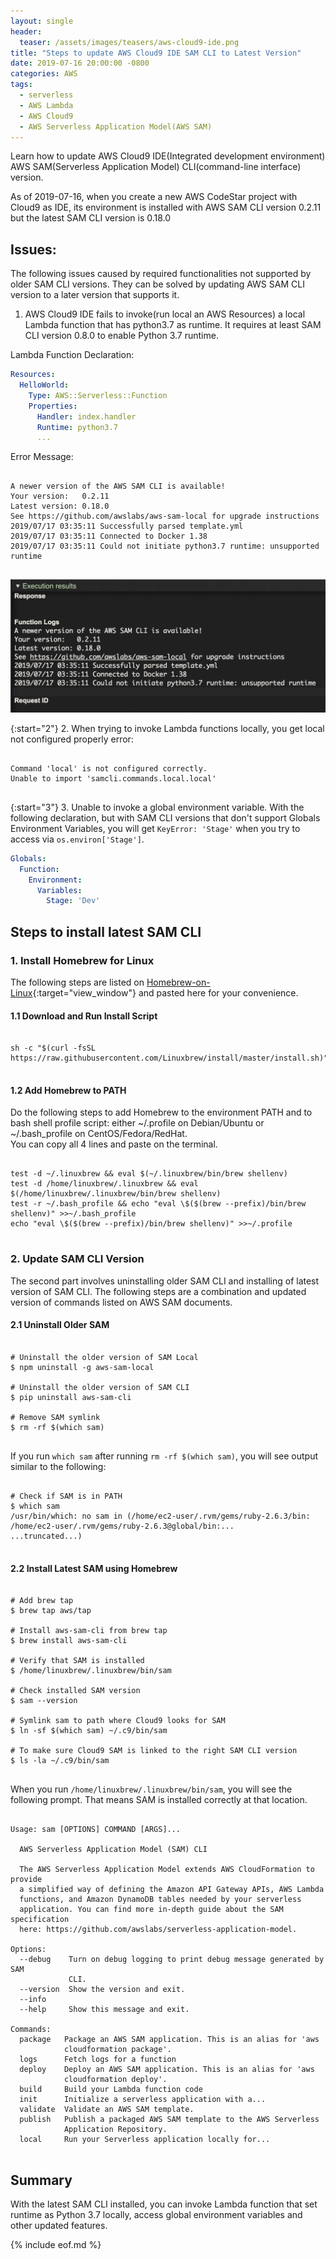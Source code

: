 ```yaml
---
layout: single
header:
  teaser: /assets/images/teasers/aws-cloud9-ide.png
title: "Steps to update AWS Cloud9 IDE SAM CLI to Latest Version"
date: 2019-07-16 20:00:00 -0800
categories: AWS
tags:
  - serverless
  - AWS Lambda
  - AWS Cloud9
  - AWS Serverless Application Model(AWS SAM)
---
```

Learn how to update AWS Cloud9 IDE(Integrated development environment) AWS SAM(Serverless Application Model) CLI(command-line interface) version. 

As of 2019-07-16, when you create a new AWS CodeStar project with Cloud9 as IDE, its environment is installed with AWS SAM CLI version 0.2.11 but the latest SAM CLI version is 0.18.0

## Issues:
The following issues caused by required functionalities not supported by older SAM CLI versions. They can be solved by updating AWS SAM CLI version to a later version that supports it.  

1. AWS Cloud9 IDE fails to invoke(run local an AWS Resources) a local Lambda function that has python3.7 as runtime. It requires at least SAM CLI version 0.8.0 to enable Python 3.7 runtime.

Lambda Function Declaration:
```yaml
Resources:
  HelloWorld:
    Type: AWS::Serverless::Function
    Properties:
      Handler: index.handler
      Runtime: python3.7
      ...
```

Error Message:
<pre class='code'>
<code>
A newer version of the AWS SAM CLI is available!
Your version:   0.2.11
Latest version: 0.18.0
See https://github.com/awslabs/aws-sam-local for upgrade instructions
2019/07/17 03:35:11 Successfully parsed template.yml
2019/07/17 03:35:11 Connected to Docker 1.38
2019/07/17 03:35:11 Could not initiate python3.7 runtime: unsupported runtime

</code></pre>  

![Cloud9 Fails to Run Local Lambda that has python3.7 as runtime](/assets/images/2019-07-16-steps-to-update-aws-cloud9-sam-cli-to-latest-version/aws-cloud9-outdated-sam-cli-2019-07-16.png)

{:start="2"}
2. When trying to invoke Lambda functions locally, you get local not configured properly error:
<pre class='code'>
<code>
Command 'local' is not configured correctly.  
Unable to import 'samcli.commands.local.local'

</code></pre>

{:start="3"}
3. Unable to invoke a global environment variable. With the following declaration, but with SAM CLI versions that don't support Globals Environment Variables, you will get `KeyError: 'Stage'` when you try to access via `os.environ['Stage']`.  

```yaml
Globals:
  Function:
    Environment:
      Variables:
        Stage: 'Dev'
```  

## Steps to install latest SAM CLI

### 1. Install Homebrew for Linux
The following steps are listed on [Homebrew-on-Linux](https://docs.brew.sh/Homebrew-on-Linux){:target="view_window"} and pasted here for your convenience.
#### 1.1 Download and Run Install Script
<pre class='code'>
<code>
sh -c "$(curl -fsSL https://raw.githubusercontent.com/Linuxbrew/install/master/install.sh)"

</code></pre>  

#### 1.2 Add Homebrew to PATH
Do the following steps to add Homebrew to the environment PATH and to bash shell profile script: either ~/.profile on Debian/Ubuntu or ~/.bash_profile on CentOS/Fedora/RedHat.   
You can copy all 4 lines and paste on the terminal.  
<pre class='code'>
<code>
test -d ~/.linuxbrew && eval $(~/.linuxbrew/bin/brew shellenv)
test -d /home/linuxbrew/.linuxbrew && eval $(/home/linuxbrew/.linuxbrew/bin/brew shellenv)
test -r ~/.bash_profile && echo "eval \$($(brew --prefix)/bin/brew shellenv)" >>~/.bash_profile
echo "eval \$($(brew --prefix)/bin/brew shellenv)" >>~/.profile

</code></pre>

### 2. Update SAM CLI Version
The second part involves uninstalling older SAM CLI and installing of latest version of SAM CLI. The following steps are a combination and updated version of commands listed on AWS SAM documents.

#### 2.1 Uninstall Older SAM   

<pre class='code'>
<code>
# Uninstall the older version of SAM Local 
$ npm uninstall -g aws-sam-local

# Uninstall the older version of SAM CLI 
$ pip uninstall aws-sam-cli

# Remove SAM symlink 
$ rm -rf $(which sam)

</code></pre>

If you run `which sam` after running `rm -rf $(which sam)`, you will see output similar to the following:

<pre class='code'>
<code>
# Check if SAM is in PATH
$ which sam
/usr/bin/which: no sam in (/home/ec2-user/.rvm/gems/ruby-2.6.3/bin:
/home/ec2-user/.rvm/gems/ruby-2.6.3@global/bin:...
...truncated...)

</code></pre>  

#### 2.2 Install Latest SAM using Homebrew
<pre class='code'>
<code>
# Add brew tap
$ brew tap aws/tap

# Install aws-sam-cli from brew tap
$ brew install aws-sam-cli

# Verify that SAM is installed
$ /home/linuxbrew/.linuxbrew/bin/sam

# Check installed SAM version
$ sam --version

# Symlink sam to path where Cloud9 looks for SAM
$ ln -sf $(which sam) ~/.c9/bin/sam 

# To make sure Cloud9 SAM is linked to the right SAM CLI version
$ ls -la ~/.c9/bin/sam

</code></pre>

When you run `/home/linuxbrew/.linuxbrew/bin/sam`, you will see the following prompt. That means SAM is installed correctly at that location.

<pre class='code'>
<code>
Usage: sam [OPTIONS] COMMAND [ARGS]...

  AWS Serverless Application Model (SAM) CLI

  The AWS Serverless Application Model extends AWS CloudFormation to provide
  a simplified way of defining the Amazon API Gateway APIs, AWS Lambda
  functions, and Amazon DynamoDB tables needed by your serverless
  application. You can find more in-depth guide about the SAM specification
  here: https://github.com/awslabs/serverless-application-model.

Options:
  --debug    Turn on debug logging to print debug message generated by SAM
             CLI.
  --version  Show the version and exit.
  --info
  --help     Show this message and exit.

Commands:
  package   Package an AWS SAM application. This is an alias for 'aws
            cloudformation package'.
  logs      Fetch logs for a function
  deploy    Deploy an AWS SAM application. This is an alias for 'aws
            cloudformation deploy'.
  build     Build your Lambda function code
  init      Initialize a serverless application with a...
  validate  Validate an AWS SAM template.
  publish   Publish a packaged AWS SAM template to the AWS Serverless
            Application Repository.
  local     Run your Serverless application locally for...
  
</code></pre>

## Summary
With the latest SAM CLI installed, you can invoke Lambda function that set runtime as Python 3.7 locally, access global environment variables and other updated features.
  

{% include eof.md %}
